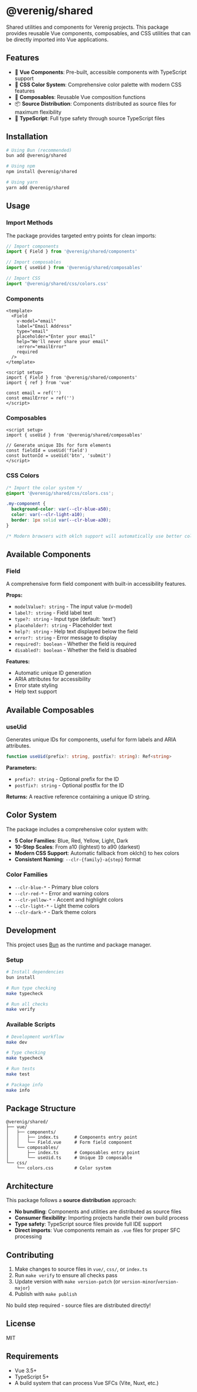 # @verenig/shared

Shared utilities and components for Verenig projects. This package provides reusable Vue components, composables, and CSS utilities that can be directly imported into Vue applications.

## Features

- 🧩 **Vue Components**: Pre-built, accessible components with TypeScript support
- 🎨 **CSS Color System**: Comprehensive color palette with modern CSS features
- 🔧 **Composables**: Reusable Vue composition functions
- 📦 **Source Distribution**: Components distributed as source files for maximum flexibility
- 🎯 **TypeScript**: Full type safety through source TypeScript files

## Installation

```bash
# Using Bun (recommended)
bun add @verenig/shared

# Using npm
npm install @verenig/shared

# Using yarn
yarn add @verenig/shared
```

## Usage

### Import Methods

The package provides targeted entry points for clean imports:

```javascript
// Import components
import { Field } from '@verenig/shared/components'

// Import composables
import { useUid } from '@verenig/shared/composables'

// Import CSS
import '@verenig/shared/css/colors.css'
```

### Components

```vue
<template>
  <Field
    v-model="email"
    label="Email Address"
    type="email"
    placeholder="Enter your email"
    help="We'll never share your email"
    :error="emailError"
    required
  />
</template>

<script setup>
import { Field } from '@verenig/shared/components'
import { ref } from 'vue'

const email = ref('')
const emailError = ref('')
</script>
```

### Composables

```vue
<script setup>
import { useUid } from '@verenig/shared/composables'

// Generate unique IDs for form elements
const fieldId = useUid('field')
const buttonId = useUid('btn', 'submit')
</script>
```

### CSS Colors

```css
/* Import the color system */
@import '@verenig/shared/css/colors.css';

.my-component {
  background-color: var(--clr-blue-a50);
  color: var(--clr-light-a10);
  border: 1px solid var(--clr-blue-a30);
}

/* Modern browsers with oklch support will automatically use better colors */
```

## Available Components

### Field

A comprehensive form field component with built-in accessibility features.

**Props:**
- `modelValue?: string` - The input value (v-model)
- `label?: string` - Field label text
- `type?: string` - Input type (default: 'text')
- `placeholder?: string` - Placeholder text
- `help?: string` - Help text displayed below the field
- `error?: string` - Error message to display
- `required?: boolean` - Whether the field is required
- `disabled?: boolean` - Whether the field is disabled

**Features:**
- Automatic unique ID generation
- ARIA attributes for accessibility
- Error state styling
- Help text support

## Available Composables

### useUid

Generates unique IDs for components, useful for form labels and ARIA attributes.

```typescript
function useUid(prefix?: string, postfix?: string): Ref<string>
```

**Parameters:**
- `prefix?: string` - Optional prefix for the ID
- `postfix?: string` - Optional postfix for the ID

**Returns:** A reactive reference containing a unique ID string.

## Color System

The package includes a comprehensive color system with:

- **5 Color Families**: Blue, Red, Yellow, Light, Dark
- **10-Step Scales**: From a10 (lightest) to a90 (darkest)
- **Modern CSS Support**: Automatic fallback from oklch() to hex colors
- **Consistent Naming**: `--clr-{family}-a{step}` format

### Color Families

- `--clr-blue-*` - Primary blue colors
- `--clr-red-*` - Error and warning colors  
- `--clr-yellow-*` - Accent and highlight colors
- `--clr-light-*` - Light theme colors
- `--clr-dark-*` - Dark theme colors

## Development

This project uses [Bun](https://bun.com) as the runtime and package manager.

### Setup

```bash
# Install dependencies
bun install

# Run type checking
make typecheck

# Run all checks
make verify
```

### Available Scripts

```bash
# Development workflow
make dev

# Type checking
make typecheck

# Run tests
make test

# Package info
make info
```

## Package Structure

```
@verenig/shared/
├── vue/
│   ├── components/
│   │   ├── index.ts      # Components entry point
│   │   └── Field.vue     # Form field component
│   └── composables/
│       ├── index.ts      # Composables entry point
│       └── useUid.ts     # Unique ID composable
└── css/
    └── colors.css        # Color system
```

## Architecture

This package follows a **source distribution** approach:

- **No bundling**: Components and utilities are distributed as source files
- **Consumer flexibility**: Importing projects handle their own build process
- **Type safety**: TypeScript source files provide full IDE support
- **Direct imports**: Vue components remain as `.vue` files for proper SFC processing

## Contributing

1. Make changes to source files in `vue/`, `css/`, or `index.ts`
2. Run `make verify` to ensure all checks pass
3. Update version with `make version-patch` (or `version-minor`/`version-major`)
4. Publish with `make publish`

No build step required - source files are distributed directly!

## License

MIT

## Requirements

- Vue 3.5+
- TypeScript 5+
- A build system that can process Vue SFCs (Vite, Nuxt, etc.)